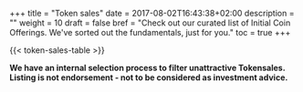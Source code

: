 +++
title = "Token sales"
date = 2017-08-02T16:43:38+02:00
description = ""
weight = 10
draft = false
bref = "Check out our curated list of Initial Coin Offerings. We've sorted out the fundamentals, just for you."
toc = true
+++

{{< token-sales-table >}}

**We have an internal selection process to filter unattractive Tokensales.  
Listing is not endorsement - not to be considered as investment advice.**
